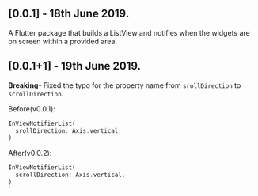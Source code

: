 ## [0.0.1] - 18th June 2019.

A Flutter package that builds a ListView and notifies when the widgets are on screen within a provided area.

## [0.0.1+1] - 19th June 2019.

**Breaking**- Fixed the typo for the property name from `srollDirection` to `scrollDirection`.

Before(v0.0.1):
```dart
InViewNotifierList(
  srollDirection: Axis.vertical,
)
```

After(v0.0.2):
```dart
InViewNotifierList(
  scrollDirection: Axis.vertical,
)
`